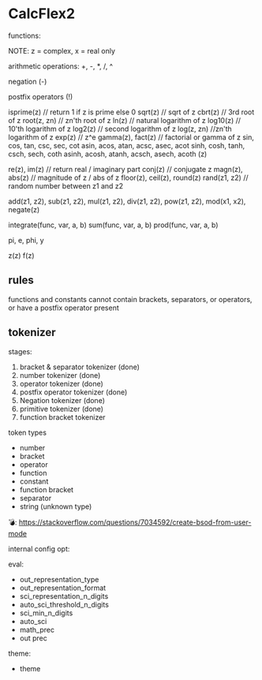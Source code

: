 # CalcFlex2

functions:

NOTE: z = complex, x = real only

arithmetic operations:
+, -, *, /, ^

negation (-)

postfix operators (!)

isprime(z) // return 1 if z is prime else 0
sqrt(z) // sqrt of z
cbrt(z) // 3rd root of z
root(z, zn) // zn'th root of z
ln(z) // natural logarithm of z
log10(z) // 10'th logarithm of z
log2(z) // second logarithm of z
log(z, zn) //zn'th logarithm of z
exp(z) // z^e
gamma(z), fact(z) // factorial or gamma of z
sin, cos, tan, csc, sec, cot
asin, acos, atan, acsc, asec, acot
sinh, cosh, tanh, csch, sech, coth
asinh, acosh, atanh, acsch, asech, acoth (z)

re(z), im(z) // return real / imaginary part
conj(z) // conjugate z
magn(z), abs(z) // magnitude of z / abs of z
floor(z), ceil(z), round(z)
rand(z1, z2) // random number between z1 and z2

add(z1, z2), sub(z1, z2), mul(z1, z2), div(z1, z2), pow(z1, z2), mod(x1, x2), negate(z)


integrate(func, var, a, b)
sum(func, var, a, b)
prod(func, var, a, b)

pi, e, phi, y

z(z)
f(z)

## rules
functions and constants cannot contain brackets, separators, or operators, or have a postfix operator present


## tokenizer

stages:
1. bracket & separator tokenizer (done)
2. number tokenizer (done)
3. operator tokenizer (done)
4. postfix operator tokenizer (done)
5. Negation tokenizer (done)
6. primitive tokenizer (done)
7. function bracket tokenizer

token types
- number
- bracket
- operator
- function
- constant
- function bracket
- separator
- string (unknown type)


💣: https://stackoverflow.com/questions/7034592/create-bsod-from-user-mode




internal config opt:

eval:
- out_representation_type
- out_representation_format
- sci_representation_n_digits
- auto_sci_threshold_n_digits
- sci_min_n_digits
- auto_sci
- math_prec
- out prec

theme:
-  theme



